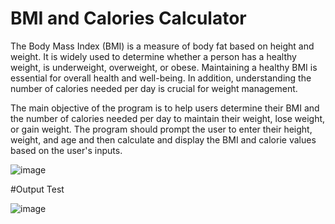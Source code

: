 # BMI and Calories Calculator
The Body Mass Index (BMI) is a measure of body fat based on height and weight. It is widely used to determine whether a person has a healthy weight, is underweight, overweight, or obese. Maintaining a healthy BMI is essential for overall health and well-being. In addition, understanding the number of calories needed per day is crucial for weight management.

The main objective of the program is to help users determine their BMI and the number of calories needed per day to maintain their weight, lose weight, or gain weight. The program should prompt the user to enter their height, weight, and age and then calculate and display the BMI and calorie values based on the user's inputs.

![image](https://github.com/FathyKhalid/BMIandCaloriesCalculator/assets/85445784/8ab7a77f-df98-4b51-bdf8-b79788319994)

#Output Test

![image](https://github.com/FathyKhalid/BMIandCaloriesCalculator/assets/85445784/a92143be-ab89-4b8b-afd3-d6e62623ca15)
